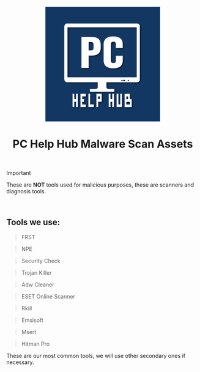 <p align="center">
  <img src="https://github.com/shinthebean1/pchh-assets/blob/main/logo.png" width="300" height="300">
</p>


<div align="center">
  <h1><strong>PC Help Hub Malware Scan Assets</strong></h1>
</div>

‎ 

> [!IMPORTANT]
>
> These are **NOT** tools used for malicious purposes, these are scanners and diagnosis tools.



‎ 
‎ 

## Tools we use:
> FRST

> NPE

> Security Check

> Trojan Killer

> Adw Cleaner

> ESET Online Scanner

> Rkill

> Emsisoft

> Msert

> Hitman Pro

These are our most common tools, we will use other secondary ones if necessary.
